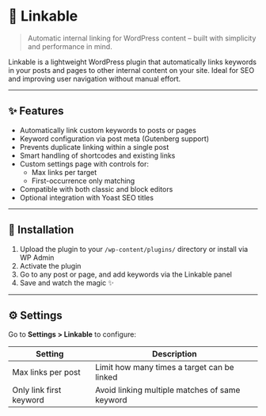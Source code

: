 # 🔗 Linkable

> Automatic internal linking for WordPress content – built with simplicity and performance in mind.

Linkable is a lightweight WordPress plugin that automatically links keywords in your posts and pages to other internal content on your site. Ideal for SEO and improving user navigation without manual effort.

---

## ✨ Features

- Automatically link custom keywords to posts or pages
- Keyword configuration via post meta (Gutenberg support)
- Prevents duplicate linking within a single post
- Smart handling of shortcodes and existing links
- Custom settings page with controls for:
    - Max links per target
    - First-occurrence only matching
- Compatible with both classic and block editors
- Optional integration with Yoast SEO titles

---

## 🚀 Installation

1. Upload the plugin to your `/wp-content/plugins/` directory or install via WP Admin
2. Activate the plugin
3. Go to any post or page, and add keywords via the Linkable panel
4. Save and watch the magic ✨

---

## ⚙️ Settings

Go to **Settings > Linkable** to configure:

| Setting                    | Description                                      |
|---------------------------|--------------------------------------------------|
| Max links per post        | Limit how many times a target can be linked     |
| Only link first keyword   | Avoid linking multiple matches of same keyword  |
